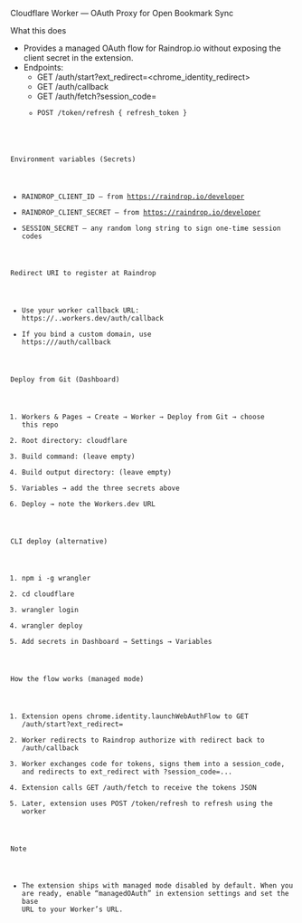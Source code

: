 Cloudflare Worker — OAuth Proxy for Open Bookmark Sync

What this does
- Provides a managed OAuth flow for Raindrop.io without exposing the client secret in the extension.
- Endpoints:
  - GET /auth/start?ext_redirect=<chrome_identity_redirect>
  - GET /auth/callback
  - GET /auth/fetch?session_code=<code>
  - POST /token/refresh { refresh_token }

Environment variables (Secrets)
- RAINDROP_CLIENT_ID — from https://raindrop.io/developer
- RAINDROP_CLIENT_SECRET — from https://raindrop.io/developer
- SESSION_SECRET — any random long string to sign one-time session codes

Redirect URI to register at Raindrop
- Use your worker callback URL: https://<your-worker>.<account>.workers.dev/auth/callback
- If you bind a custom domain, use https://<your-domain>/auth/callback

Deploy from Git (Dashboard)
1) Workers & Pages → Create → Worker → Deploy from Git → choose this repo
2) Root directory: cloudflare
3) Build command: (leave empty)
4) Build output directory: (leave empty)
5) Variables → add the three secrets above
6) Deploy → note the Workers.dev URL

CLI deploy (alternative)
1) npm i -g wrangler
2) cd cloudflare
3) wrangler login
4) wrangler deploy
5) Add secrets in Dashboard → Settings → Variables

How the flow works (managed mode)
1) Extension opens chrome.identity.launchWebAuthFlow to GET /auth/start?ext_redirect=<identity URL>
2) Worker redirects to Raindrop authorize with redirect back to /auth/callback
3) Worker exchanges code for tokens, signs them into a session_code, and redirects to ext_redirect with ?session_code=...
4) Extension calls GET /auth/fetch to receive the tokens JSON
5) Later, extension uses POST /token/refresh to refresh using the worker

Note
- The extension ships with managed mode disabled by default. When you are ready, enable “managedOAuth” in extension settings and set the base URL to your Worker’s URL.

